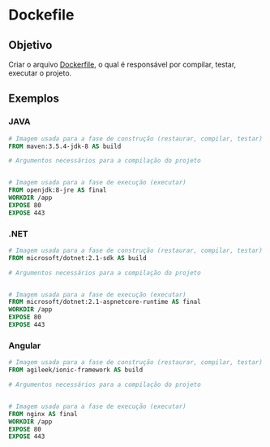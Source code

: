 # Dockefile

## Objetivo

Criar o arquivo [Dockerfile](https://docs.docker.com/engine/reference/builder/), o qual é responsável por compilar, testar, executar o projeto.


## Exemplos

### JAVA

```dockerfile
# Imagem usada para a fase de construção (restaurar, compilar, testar)
FROM maven:3.5.4-jdk-8 AS build

# Argumentos necessários para a compilação do projeto


# Imagem usada para a fase de execução (executar)
FROM openjdk:8-jre AS final
WORKDIR /app
EXPOSE 80
EXPOSE 443
```

### .NET

```dockerfile
# Imagem usada para a fase de construção (restaurar, compilar, testar)
FROM microsoft/dotnet:2.1-sdk AS build

# Argumentos necessários para a compilação do projeto


# Imagem usada para a fase de execução (executar)
FROM microsoft/dotnet:2.1-aspnetcore-runtime AS final
WORKDIR /app
EXPOSE 80
EXPOSE 443
```

### Angular

```dockerfile
# Imagem usada para a fase de construção (restaurar, compilar, testar)
FROM agileek/ionic-framework AS build

# Argumentos necessários para a compilação do projeto


# Imagem usada para a fase de execução (executar)
FROM nginx AS final
WORKDIR /app
EXPOSE 80
EXPOSE 443
```

